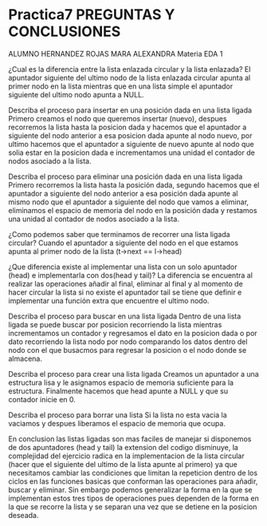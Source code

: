 # Practica7 PREGUNTAS Y CONCLUSIONES
ALUMNO HERNANDEZ ROJAS MARA ALEXANDRA
Materia EDA 1

¿Cual es la diferencia entre la lista enlazada circular y la lista enlazada?
El  apuntador siguiente del ultimo nodo de la lista enlazada circular apunta al primer nodo en la lista mientras que en
una lista simple el apuntador siguiente del ultimo nodo apunta a NULL.

Describa el proceso para insertar en una posición dada en una lista ligada
Primero creamos el nodo que queremos insertar (nuevo), despues recorremos la lista hasta la posicion dada y hacemos que el apuntador a siguiente del nodo anterior a esa posicion dada apunte al nodo nuevo, por ultimo hacemos que el apuntador a siguiente de nuevo apunte al nodo que solia estar en la posicion dada e incrementamos una unidad el contador de nodos asociado a la lista.

Describa el proceso para eliminar una posición dada en una lista ligada
Primero recorremos la lista hasta la posición dada, segundo hacemos que el apuntador a siguiente del nodo anterior a esa posición dada apunte al mismo nodo que el apuntador a siguiente del nodo que vamos a eliminar, eliminamos el espacio de memoria del nodo en la posición dada y restamos una unidad al contador de nodos asociado a la lista.

¿Como podemos saber que terminamos de recorrer una lista ligada circular?
Cuando el apuntador a siguiente del nodo en el que estamos apunta al primer nodo de la lista (t->next == l->head)

¿Que diferencia existe al implementar una lista con un solo apuntador (head) e implementarla con dos(head y tail)?
La diferencia se encuentra al realizar  las operaciones  añadir al final, eliminar al final y al momento de hacer circular la lista si no existe el apuntador tail se tiene que definir e implementar una función extra que encuentre el ultimo nodo.

Describa el proceso para buscar en una lista ligada
Dentro de una lista ligada se puede buscar por posicion recorriendo la lista mientras incrementamos un contador y regresamos el dato en la posicion dada o por dato recorriendo la lista nodo por nodo comparando los datos dentro del nodo con el que busacmos para regresar la posicion o el nodo donde se almacena.

Describa el proceso para crear una lista ligada
Creamos un apuntador a una estructura lisa y le asignamos espacio de memoria suficiente para la estructura. Finalmente hacemos que head apunte a NULL y que su contador inicie en 0.

Describa el proceso para borrar una lista
Si la lista no esta vacia la vaciamos y despues liberamos el espacio de memoria que ocupa.

En conclusion las listas ligadas son mas faciles de manejar si disponemos de dos apuntadores (head y tail) la extension del codigo disminuye, la complejidad del ejercicio radica en la implementacion de la lista circular (hacer que el siguiente del ultimo de la lista apunte al primero) ya que necesitamos cambiar las condiciones que limitan la repeticion dentro de los ciclos en las funciones basicas que conforman las operaciones para añadir, buscar y eliminar. Sin embargo podemos generalizar la forma en la que se implementan estos tres tipos de operaciones pues dependen de la forma en la que se recorre la lista y se separan una vez que se detiene en la posicion deseada.
